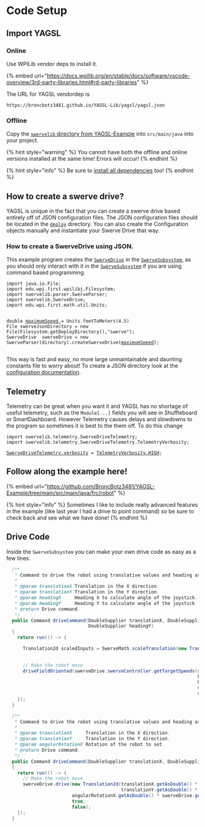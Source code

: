 # Code Setup

## Import YAGSL

### Online

Use WPILib vendor deps to install it.

{% embed url="https://docs.wpilib.org/en/stable/docs/software/vscode-overview/3rd-party-libraries.html#rd-party-libraries" %}

The URL for YAGSL vendordep is

```
https://broncbotz3481.github.io/YAGSL-Lib/yagsl/yagsl.json
```

### Offline

Copy the [`swervelib` directory from YAGSL-Example](https://github.com/BroncBotz3481/YAGSL-Example/tree/main/src/main/java) into `src/main/java` into your project.

{% hint style="warning" %}
You cannot have both the offline and online versions installed at the same time! Errors will occur!
{% endhint %}

{% hint style="info" %}
Be sure to [install all dependencies](dependency-installation.md) too!
{% endhint %}

## How to create a swerve drive?

YAGSL is unique in the fact that you can create a swerve drive based entirely off of JSON configuration files. The JSON configuration files should be located in the [`deploy`](https://github.com/BroncBotz3481/YAGSL-Example/tree/main/src/main/deploy/swerve/neo) directory. You can also create the Configuration objects manually and instantiate your Swerve Drive that way.

### How to create a SwerveDrive using JSON.

This example program creates the [`SwerveDrive`](https://broncbotz3481.github.io/YAGSL/swervelib/SwerveDrive.html) in the [`SwerveSubsystem`](https://github.com/BroncBotz3481/YAGSL-Example/blob/main/src/main/java/frc/robot/subsystems/swervedrive/SwerveSubsystem.java), as you should only interact with it in the [`SwerveSubsystem`](https://github.com/BroncBotz3481/YAGSL-Example/blob/main/src/main/java/frc/robot/subsystems/swervedrive/SwerveSubsystem.java) if you are using command based programming.

<pre class="language-java"><code class="lang-java">import java.io.File;
import edu.wpi.first.wpilibj.Filesystem;
import swervelib.parser.SwerveParser;
import swervelib.SwerveDrive;
import edu.wpi.first.math.util.Units;


double <a data-footnote-ref href="#user-content-fn-1">maximumSpeed </a>= Units.feetToMeters(4.5)
File swerveJsonDirectory = new File(Filesystem.getDeployDirectory(),"swerve");
SwerveDrive  swerveDrive = new SwerveParser(directory).createSwerveDrive(<a data-footnote-ref href="#user-content-fn-2">maximumSpeed</a>);

</code></pre>

This way is fast and easy, no more large unmaintainable and daunting constants file to worry about! To create a JSON directory look at the [configuration documentation](configuration/).

## Telemetry

Telemetry can be great when you want it and YAGSL has no shortage of useful telemetry, such as the `Module[...]` fields you will see in Shuffleboard or SmartDashboard. However Telemetry causes delays and slowdowns to the program so sometimes it is best to the them off. To do this change

<pre class="language-java"><code class="lang-java">import swervelib.telemetry.SwerveDriveTelemetry;
import swervelib.telemetry.SwerveDriveTelemetry.TelemetryVerbosity;

<a data-footnote-ref href="#user-content-fn-3">SwerveDriveTelemetry.verbosity</a> = <a data-footnote-ref href="#user-content-fn-4">TelemetryVerbosity.HIGH</a>;
</code></pre>

## Follow along the example here!

{% embed url="https://github.com/BroncBotz3481/YAGSL-Example/tree/main/src/main/java/frc/robot" %}

{% hint style="info" %}
Sometimes I like to include really advanced features in the example (like last year I had a drive to point command) so be sure to check back and see what we have done!
{% endhint %}

## Drive Code

Inside the `SwerveSubsystem` you can make your own drive code as easy as a few lines.

```java
  /**
   * Command to drive the robot using translative values and heading as a setpoint.
   *
   * @param translationX Translation in the X direction.
   * @param translationY Translation in the Y direction.
   * @param headingX     Heading X to calculate angle of the joystick.
   * @param headingY     Heading Y to calculate angle of the joystick.
   * @return Drive command.
   */
  public Command driveCommand(DoubleSupplier translationX, DoubleSupplier translationY, DoubleSupplier headingX,
                              DoubleSupplier headingY)
  {
    return run(() -> {

      Translation2d scaledInputs = SwerveMath.scaleTranslation(new Translation2d(translationX.getAsDouble(),
                                                                                 translationY.getAsDouble()), 0.8);

      // Make the robot move
      driveFieldOriented(swerveDrive.swerveController.getTargetSpeeds(scaledInputs.getX(), scaledInputs.getY(),
                                                                      headingX.getAsDouble(),
                                                                      headingY.getAsDouble(),
                                                                      swerveDrive.getOdometryHeading().getRadians(),
                                                                      swerveDrive.getMaximumVelocity()));
    });
  }

  /**
   * Command to drive the robot using translative values and heading as angular velocity.
   *
   * @param translationX     Translation in the X direction.
   * @param translationY     Translation in the Y direction.
   * @param angularRotationX Rotation of the robot to set
   * @return Drive command.
   */
  public Command driveCommand(DoubleSupplier translationX, DoubleSupplier translationY, DoubleSupplier angularRotationX)
  {
    return run(() -> {
      // Make the robot move
      swerveDrive.drive(new Translation2d(translationX.getAsDouble() * swerveDrive.getMaximumVelocity(),
                                          translationY.getAsDouble() * swerveDrive.getMaximumVelocity()),
                        angularRotationX.getAsDouble() * swerveDrive.getMaximumAngularVelocity(),
                        true,
                        false);
    });
  }
```

[^1]: Maximum speed **MUST** be in Meters!

[^2]: Maximum speed **MUST** be in Meters!

[^3]: This [value ](https://broncbotz3481.github.io/YAGSL/swervelib/telemetry/SwerveDriveTelemetry.html#verbosity)is static and changes the telemetry given to the DriverStation and SmartDashboard.

[^4]: [Telemetry Verbosity](https://broncbotz3481.github.io/YAGSL/swervelib/telemetry/SwerveDriveTelemetry.TelemetryVerbosity.html) comes in several different modes.

